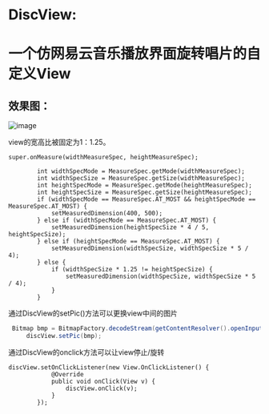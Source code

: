 # DiscView:
一个仿网易云音乐播放界面旋转唱片的自定义View
======================================
效果图：
---------

![image](https://raw.githubusercontent.com/jiefly/DiscView/master/GIF.gif)

view的宽高比被固定为1：1.25。
```
super.onMeasure(widthMeasureSpec, heightMeasureSpec);

        int widthSpecMode = MeasureSpec.getMode(widthMeasureSpec);
        int widthSpecSize = MeasureSpec.getSize(widthMeasureSpec);
        int heightSpecMode = MeasureSpec.getMode(heightMeasureSpec);
        int heightSpecSize = MeasureSpec.getSize(heightMeasureSpec);
        if (widthSpecMode == MeasureSpec.AT_MOST && heightSpecMode == MeasureSpec.AT_MOST) {
            setMeasuredDimension(400, 500);
        } else if (widthSpecMode == MeasureSpec.AT_MOST) {
            setMeasuredDimension(heightSpecSize * 4 / 5, heightSpecSize);
        } else if (heightSpecMode == MeasureSpec.AT_MOST) {
            setMeasuredDimension(widthSpecSize, widthSpecSize * 5 / 4);
        } else {
            if (widthSpecSize * 1.25 != heightSpecSize) {
                setMeasuredDimension(widthSpecSize, widthSpecSize * 5 / 4);
            }
        }
```
通过DiscView的setPic()方法可以更换view中间的图片
```java
 Bitmap bmp = BitmapFactory.decodeStream(getContentResolver().openInputStream(data.getData()));
     discView.setPic(bmp);
```
通过DiscView的onclick方法可以让view停止/旋转
```
discView.setOnClickListener(new View.OnClickListener() {
            @Override
            public void onClick(View v) {
                discView.onClick(v);
            }
        });
```


